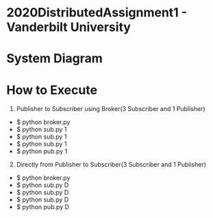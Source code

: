 # 2020DistributedAssignment1 - Vanderbilt University
# System Diagram

# How to Execute
1. Publisher to Subscriber using Broker(3 Subscriber and 1 Publisher)
 - $ python broker.py
 - $ python sub.py 1
 - $ python sub.py 1
 - $ python sub.py 1
 - $ python pub.py 1

2. Directly from Publisher to Subscriber(3 Subscriber and 1 Publisher)
 - $ python broker.py
 - $ python sub.py D
 - $ python sub.py D
 - $ python sub.py D
 - $ python pub.py D
